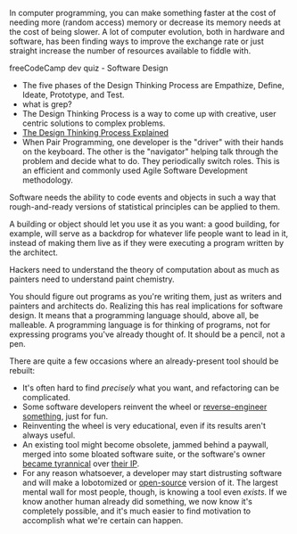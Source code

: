 
In computer programming, you can make something faster at the cost of needing more (random access) memory or decrease its memory needs at the cost of being slower. A lot of computer evolution, both in hardware and software, has been finding ways to improve the exchange rate or just straight increase the number of resources available to fiddle with.

freeCodeCamp dev quiz - Software Design

- The five phases of the Design Thinking Process are Empathize, Define, Ideate, Prototype, and Test.
- what is grep?
- The Design Thinking Process is a way to come up with creative, user centric solutions to complex problems.
- [The Design Thinking Process Explained](https://www.freecodecamp.org/news/the-design-thinking-process-explained)
- When Pair Programming, one developer is the "driver" with their hands on the keyboard. The other is the "navigator" helping talk through the problem and decide what to do. They periodically switch roles. This is an efficient and commonly used Agile Software Development methodology.

Software needs the ability to code events and objects in such a way
that rough-and-ready versions of statistical principles can be applied
to them.

A building or object should let you use it as you want: a good building,
for example, will serve as a backdrop for whatever life people want to
lead in it, instead of making them live as if they were executing a
program written by the architect.

Hackers need to understand the theory of computation about as much as
painters need to understand paint chemistry.

You should figure out programs as you're writing them, just as writers
and painters and architects do. Realizing this has real implications for
software design. It means that a programming language should, above all,
be malleable. A programming language is for thinking of programs, not
for expressing programs you've already thought of. It should be a
pencil, not a pen.

There are quite a few occasions where an already-present tool should be rebuilt:  
- It's often hard to find _precisely_ what you want, and refactoring can be complicated.
- Some software developers reinvent the wheel or [reverse-engineer something](https://trendless.tech/hacking), just for fun.
- Reinventing the wheel is very educational, even if its results aren't always useful.
- An existing tool might become obsolete, jammed behind a paywall, merged into some bloated software suite, or the software's owner [became tyrannical](https://gainedin.site/bad-systems/) over [their IP](https://notageni.us/ip).
- For any reason whatsoever, a developer may start distrusting software and will make a lobotomized or [open-source](https://trendless.tech/floss/) version of it.
The largest mental wall for most people, though, is knowing a tool even _exists_. If we know another human already did something, we now know it's completely possible, and it's much easier to find motivation to accomplish what we're certain can happen.
